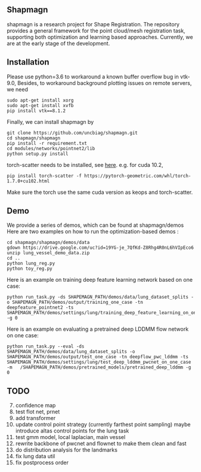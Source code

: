 ## Shapmagn

shapmagn is a research project for Shape Registration. The repository provides a general framework for the point cloud/mesh registration task, supporting both optimization and learning
based approaches. Currently, we are at the early stage of the development.

## Installation

Please use python=3.6 to workaround a known buffer overflow bug in vtk-9.0,
Besides, to workaround background plotting issues on remote servers, we need 
```
sudo apt-get install xorg 
sudo apt-get install xvfb
pip install vtk==8.1.2

``` 

Finally, we can install shapmagn by
```
git clone https://github.com/uncbiag/shapmagn.git
cd shapmagn/shapmagn
pip install -r requirement.txt
cd modules/networks/pointnet2/lib
python setup.py install
```
torch-scatter needs to be installed, see [here](https://github.com/rusty1s/pytorch_scatter).
e.g. for cuda 10.2, 
```
pip install torch-scatter -f https://pytorch-geometric.com/whl/torch-1.7.0+cu102.html
```

Make sure the torch use the same cuda version as keops and torch-scatter.

## Demo
We provide a series of demos, which can be found at shapmagn/demos
Here are two examples on how to run the optimization-based demos :

```
cd shapmagn/shapmagn/demos/data
gdown https://drive.google.com/uc?id=19YG-je_7QfKd-Z8Rhg4R0nL6hVIpEco6
unzip lung_vessel_demo_data.zip
cd ..
python lung_reg.py
python toy_reg.py
```

Here is an example on training deep feature learning network based on one case:
```
python run_task.py -ds SHAPEMAGN_PATH/demos/data/lung_dataset_splits -o SHAPEMAGN_PATH/demos/output/training_one_case -tn deepfeature_pointnet2 -ts SHAPEMAGN_PATH/demos/settings/lung/training_deep_feature_learning_on_one_case -g 0
```
Here is an example on evaluating a pretrained deep LDDMM flow network on one case:

```
python run_task.py --eval -ds SHAPEMAGN_PATH/demos/data/lung_dataset_splits -o SHAPEMAGN_PATH/demos/output/test_one_case -tn deepflow_pwc_lddmm -ts SHAPEMAGN_PATH/demos/settings/lung/test_deep_lddmm_pwcnet_on_one_case  -m   /SHAPEMAGN_PATH/demos/pretrained_models/pretrained_deep_lddmm -g 0
```

## TODO
7. confidence map
10. test flot net, prnet
14. add transformer
17. update control point strategy (currently farthest point sampling) maybe introduce altas control points for the lung task
21. test gmm model, local laplacian, main vessel
22. rewrite backbone of pwcnet and flownet to make them clean and fast
23. do distribution analysis for the landmarks
24. fix lung data util
25. fix postprocess order